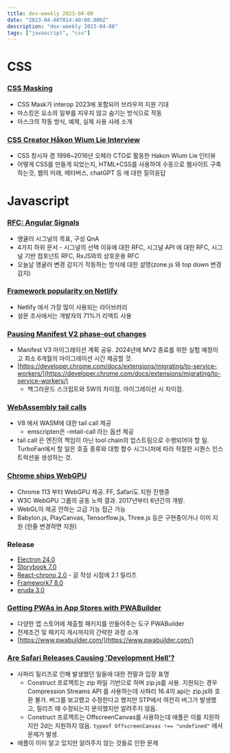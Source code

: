 ```yaml
---
title: dev-weekly 2023-04-08
date: "2023-04-08T014:40:00.000Z"
description: "dev-weekly 2023-04-08"
tags: ["javascript", "css"]
---
```

# CSS

### **[CSS Masking](https://ishadeed.com/article/css-masking/)**

- CSS Mask가 interop 2023에 포함되어 브라우저 지원 기대
- 마스킹은 요소의 일부를 지우지 않고 숨기는 방식으로 작동
- 마스크의 작동 방식, 예제, 실제 사용 사례 소개

### **[CSS Creator Håkon Wium Lie Interview](https://evrone.com/hakon-wium-lie-interview)**

- CSS 창시자 겸 1998~2016년 오페라 CTO로 활동한 Hakon Wium Lie 인터뷰
- 어떻게 CSS를 만들게 되었는지, HTML+CSS를 사용하여 수동으로 웹사이트 구축하는것, 웹의 미래, 메타버스, chatGPT 등 에 대한 질의응답

# Javascript

### **[RFC: Angular Signals](https://github.com/angular/angular/discussions/49685)**

- 앵귤러 시그널의 목표, 구성 QnA
- 4가지 하위 문서 - 시그널의 선택 이유에 대한 RFC, 시그널 API 에 대한 RFC, 시그널 기반 컴포넌트 RFC, RxJS와의 상호운용 RFC
- 오늘날 앵귤러 변경 감지가 작동하는 방식에 대한 설명(zone.js 와 top down 변경 감지)

### **[Framework popularity on Netlify](https://www.netlify.com/blog/framework-popularity-on-netlify/)**

- Netlify 에서 가장 많이 사용되는 라이브러리
- 설문 조사에서는 개발자의 71%가 리액트 사용

### **[Pausing Manifest V2 phase-out changes](https://groups.google.com/a/chromium.org/g/chromium-extensions/c/zQ77HkGmK9E/m/HjaaCIG-BQAJ)**

- Manifest V3 마이그레이션 계획 공유. 2024년에 MV2 종료를 위한 실험 예정이고 최소 6개월의 마이그레이션 시간 제공할 것.
- [https://developer.chrome.com/docs/extensions/migrating/to-service-workers/](https://developer.chrome.com/docs/extensions/migrating/to-service-workers/)
    - 백그라운드 스크립트와 SW의 차이점. 마이그레이션 시 차이점.

### **[WebAssembly tail calls](https://v8.dev/blog/wasm-tail-call)**

- V8 에서 WASM에 대한 tail call 제공
    - emscripten은 -mtail-call 라는 옵션 제공
- tail call 은 엔진의 책임이 아닌 tool chain의 업스트림으로 수행되어야 할 일. TurboFan에서 할 일은 호출 종류와 대항 함수 시그니처에 따라 적절한 시퀀스 인스트럭션을 생성하는 것.

### **[Chrome ships WebGPU](https://developer.chrome.com/blog/webgpu-release/)**

- Chrome 113 부터 WebGPU 제공. FF, Safari도 지원 진행중
- W3C WebGPU 그룹의 공동 노력 결과. 2017년부터 6년간의 개발.
- WebGL이 제공 안하는 고급 기능 접근 가능
- Babylon.js, PlayCanvas, Tensorflow.js, Three.js 등은 구현중이거나 이미 지원 (한줄 변경하면 지원)

### Release

- [Electron 24.0](https://www.electronjs.org/blog/electron-24-0)
- [Storybook 7.0](https://github.com/storybookjs/storybook/releases/tag/v7.0.0)
- [React-chrono 2.0](https://github.com/prabhuignoto/react-chrono/releases/tag/2.0) - 글 작성 시점에 2.1 릴리즈
- [Framework7 8.0](https://github.com/framework7io/framework7/releases/tag/v8.0.0)
- [eruda 3.0](https://github.com/liriliri/eruda/releases/tag/v3.0.0)

### **[Getting PWAs in App Stores with PWABuilder](https://web.dev/pwas-in-app-stores/)**

- 다양한 앱 스토어에 제출할 패키지를 만들어주는 도구 PWABuilder
- 전제조건 및 패키지 게시까지의 간략한 과정 소개
- [https://www.pwabuilder.com/](https://www.pwabuilder.com/)

### **[Are Safari Releases Causing 'Development Hell'?](https://www.construct.net/en/blogs/ashleys-blog-2/safari-releases-development-1616)**

- 사파리 릴리즈로 인해 발생했던 일들에 대한 전말과 입장 표명
    - Construct 프로젝트는 zip 파일 기반으로 하며 zip.js를 사용. 지원되는 경우 Compression Streams API 를 사용하는데 사파리 16.4의 api는 zip.js와 호환 불가. 버그를 보고했고 수정한다고 했지만 STP에서 여전히 버그가 발생했고, 릴리즈 때 수정되는지 문의했지만 알려주지 않음.
    - Construct 프로젝트는 OffscreenCanvas를 사용하는데 애플은 이를 지원하지만 2d는 지원하지 않음. `typeof OffscreenCanvas !== "undefined"` 에서 문제가 발생.
- 애플이 이미 알고 있지만 알려주지 않는 것들로 인한 문제